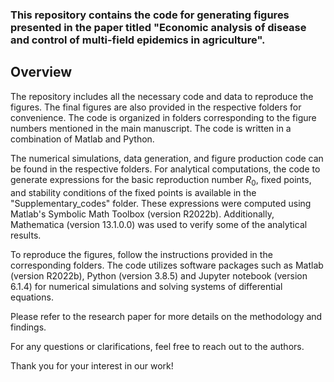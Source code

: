 ### This repository contains the code for generating figures presented in the paper titled "Economic analysis of disease and control of multi-field epidemics in agriculture".


## Overview ##

The repository includes all the necessary code and data to reproduce the figures. The final figures are also provided in the respective folders for convenience. The code is organized in folders corresponding to the figure numbers mentioned in the main manuscript. The code is written in a combination of Matlab and Python.

The numerical simulations, data generation, and figure production code can be found in the respective folders. For analytical computations, the code to generate expressions for the basic reproduction number $R_0$, fixed points, and stability conditions of the fixed points is available in the "Supplementary_codes" folder. These expressions were computed using Matlab's Symbolic Math Toolbox (version R2022b). Additionally, Mathematica (version 13.1.0.0) was used to verify some of the analytical results.

To reproduce the figures, follow the instructions provided in the corresponding folders. The code utilizes software packages such as Matlab (version R2022b), Python (version 3.8.5) and Jupyter notebook (version 6.1.4) for numerical simulations and solving systems of differential equations.

Please refer to the research paper for more details on the methodology and findings.

For any questions or clarifications, feel free to reach out to the authors.

Thank you for your interest in our work!



